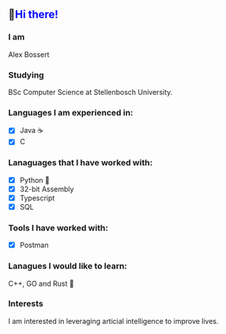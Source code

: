 
## 👋<span style="color:blue">Hi there!</span>
### I am
Alex Bossert
### Studying
BSc Computer Science at Stellenbosch University.
### Languages I am experienced in:
- [x] Java ☕
- [x] C
### Lanaguages that I have worked with:
- [x] Python 🐍
- [x] 32-bit Assembly
- [x] Typescript
- [x] SQL
### Tools I have worked with:
- [x] Postman
### Lanagues I would like to learn:
C++, GO and Rust 🦀
### Interests
I am interested in leveraging articial intelligence to improve lives.
